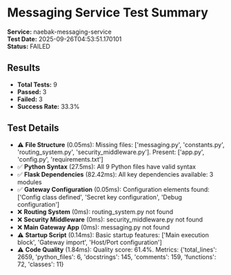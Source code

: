 # Messaging Service Test Summary

**Service:** naebak-messaging-service  
**Test Date:** 2025-09-26T04:53:51.170101  
**Status:** FAILED  

## Results

- **Total Tests:** 9
- **Passed:** 3
- **Failed:** 3
- **Success Rate:** 33.3%

## Test Details

- ⚠️ **File Structure** (0.05ms): Missing files: ['messaging.py', 'constants.py', 'routing_system.py', 'security_middleware.py']. Present: ['app.py', 'config.py', 'requirements.txt']
- ✅ **Python Syntax** (27.5ms): All 9 Python files have valid syntax
- ✅ **Flask Dependencies** (82.42ms): All key dependencies available: 3 modules
- ✅ **Gateway Configuration** (0.05ms): Configuration elements found: ['Config class defined', 'Secret key configuration', 'Debug configuration']
- ❌ **Routing System** (0ms): routing_system.py not found
- ❌ **Security Middleware** (0ms): security_middleware.py not found
- ❌ **Main Gateway App** (0ms): messaging.py not found
- ⚠️ **Startup Script** (0.14ms): Basic startup features: ['Main execution block', 'Gateway import', 'Host/Port configuration']
- ⚠️ **Code Quality** (1.84ms): Quality score: 61.4%. Metrics: {'total_lines': 2659, 'python_files': 6, 'docstrings': 145, 'comments': 159, 'functions': 72, 'classes': 11}
